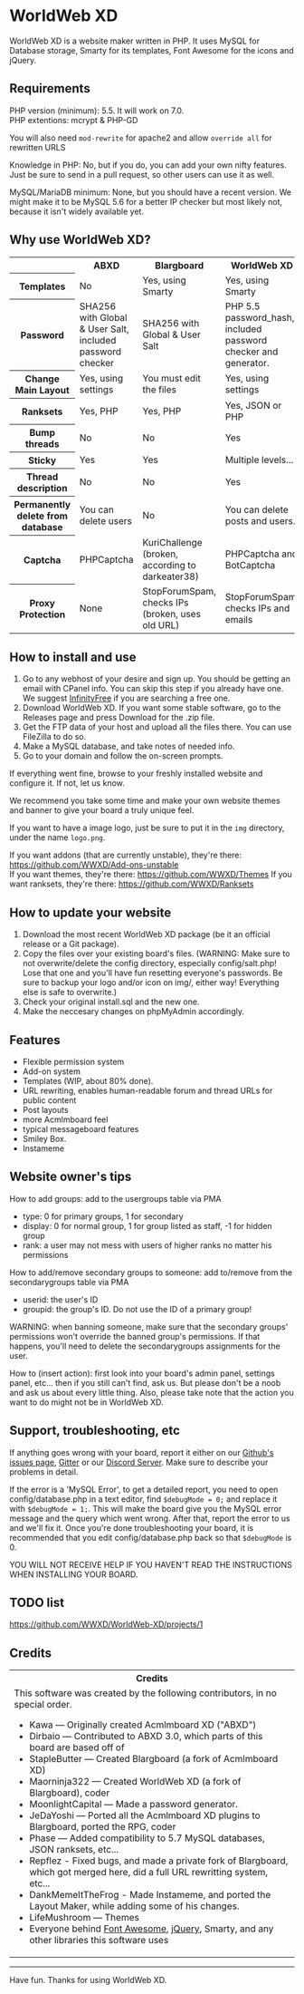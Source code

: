 # WorldWeb XD

WorldWeb XD is a website maker written in PHP. It uses MySQL for Database storage, Smarty for its templates, Font Awesome for the icons and jQuery.

## Requirements

PHP version (minimum): 5.5. It will work on 7.0.    
PHP extentions: mcrypt & PHP-GD

You will also need `mod-rewrite` for apache2 and allow `override all` for rewritten URLS

Knowledge in PHP: No, but if you do, you can add your own nifty features. Just be sure to send in a pull request, so other users can use it as well.

MySQL/MariaDB minimum: None, but you should have a recent version. We might make it to be MySQL 5.6 for a better IP checker but most likely not, because it isn't widely available yet.

## Why use WorldWeb XD?

<table>
<tr><th></th><th>ABXD</th><th>Blargboard</th><th>WorldWeb XD</th></tr>
<tr><th>Templates</th><td>No</td><td>Yes, using Smarty</td><td>Yes, using Smarty</td></tr>
<tr><th>Password</th>
	<td>SHA256 with Global & User Salt, included password checker</td>
	<td>SHA256 with Global & User Salt</td>
	<td>PHP 5.5 password_hash, included password checker and generator.</td>
</tr>
<tr><th>Change Main Layout</th><td>Yes, using settings</td><td>You must edit the files</td><td>Yes, using settings</td></tr>
<tr><th>Ranksets</th><td>Yes, PHP</td><td>Yes, PHP</td><td>Yes, JSON or PHP</td></tr>
<tr><th>Bump threads</th><td>No</td><td>No</td><td>Yes</td></tr>
<tr><th>Sticky</th><td>Yes</td><td>Yes</td><td>Multiple levels...</td></tr>
<tr><th>Thread description</th><td>No</td><td>No</td><td>Yes</td></tr>
<tr><th>Permanently delete from database</th><td>You can delete users</td><td>No</td><td>You can delete posts and users.</td></tr>
<tr><th>Captcha</th><td>PHPCaptcha</td><td>KuriChallenge (broken, according to darkeater38)</td><td>PHPCaptcha and BotCaptcha</td></tr>
<tr><th>Proxy Protection</th><td>None</td><td>StopForumSpam, checks IPs (broken, uses old URL)</td><td>StopForumSpam, checks IPs and emails</td></tr>
</table>

## How to install and use

1. Go to any webhost of your desire and sign up. You should be getting an email with CPanel info. You can skip this step if you already have one. We suggest [InfinityFree](https://infinityfree.net/) if you are searching a free one.
2. Download WorldWeb XD. If you want some stable software, go to the Releases page and press Download for the .zip file.
3. Get the FTP data of your host and upload all the files there. You can use FileZilla to do so.
4. Make a MySQL database, and take notes of needed info.
5. Go to your domain and follow the on-screen prompts.

If everything went fine, browse to your freshly installed website and configure it. If not, let us know.

We recommend you take some time and make your own website themes and banner to give your board a truly unique feel.

If you want to have a image logo, just be sure to put it in the `img` directory, under the name `logo.png`.

If you want addons (that are currently unstable), they're there: https://github.com/WWXD/Add-ons-unstable     
If you want themes, they're there: https://github.com/WWXD/Themes
If you want ranksets, they're there: https://github.com/WWXD/Ranksets

## How to update your website

1. Download the most recent WorldWeb XD package (be it an official release or a Git package).
2. Copy the files over your existing board's files. (WARNING: Make sure to not overwrite/delete the config directory, especially config/salt.php! Lose that one and you'll have fun resetting everyone's passwords. Be sure to backup your logo and/or icon on img/, either way! Everything else is safe to overwrite.)
3. Check your original install.sql and the new one.
4. Make the neccesary changes on phpMyAdmin accordingly.

## Features

 * Flexible permission system
 * Add-on system
 * Templates (WIP, about 80% done).
 * URL rewriting, enables human-readable forum and thread URLs for public content
 * Post layouts
 * more Acmlmboard feel
 * typical messageboard features
 * Smiley Box.
 * Instameme

## Website owner's tips

How to add groups: add to the usergroups table via PMA
 * type: 0 for primary groups, 1 for secondary
 * display: 0 for normal group, 1 for group listed as staff, -1 for hidden group
 * rank: a user may not mess with users of higher ranks no matter his permissions

 
How to add/remove secondary groups to someone: add to/remove from the secondarygroups table via PMA
 * userid: the user's ID
 * groupid: the group's ID. Do not use the ID of a primary group!

WARNING: when banning someone, make sure that the secondary groups' permissions won't override the banned group's permissions. If that happens, you'll need to delete the secondarygroups assignments for the user.

How to (insert action): first look into your board's admin panel, settings panel, etc... then if you still can't find, ask us. But please don't be a noob and ask us about every little thing. Also, please take note that the action you want to do might not be in WorldWeb XD.

## Support, troubleshooting, etc

If anything goes wrong with your board, report it either on our [Github's issues page](https://github.com/WWXD/WorldWeb-XD/issues), [Gitter](https://gitter.im/WWXD/Lobby?utm_source=share-link&utm_medium=link&utm_campaign=share-link) or our [Discord Server](https://discord.gg/t52Tgvt). Make sure to describe your problems in detail.

If the error is a 'MySQL Error', to get a detailed report, you need to open config/database.php in a text editor, find `$debugMode = 0;` and replace it with `$debugMode = 1;`. 
This will make the board give you the MySQL error message and the query which went wrong. After that, report the error to us and we'll fix it. Once you're done troubleshooting your board, it is recommended that you edit config/database.php back so that `$debugMode` is 0.

YOU WILL NOT RECEIVE HELP IF YOU HAVEN'T READ THE INSTRUCTIONS WHEN INSTALLING YOUR BOARD.

## TODO list

https://github.com/WWXD/WorldWeb-XD/projects/1
 
## Credits

<table>
	<tr><th>Credits</th></tr>
	<tr><td>
		This software was created by the following contributors, in no special order.<br>
	<ul>
		<li>Kawa — Originally created Acmlmboard XD ("ABXD")</li>
		<li>Dirbaio — Contributed to ABXD 3.0, which parts of this board are based off of</li>
		<li>StapleButter — Created Blargboard (a fork of Acmlmboard XD)</li>
		<li>Maorninja322 — Created WorldWeb XD (a fork of Blargboard), coder</li>
		<li>MoonlightCapital — Made a password generator.</li>
		<li>JeDaYoshi — Ported all the Acmlmboard XD plugins to Blargboard, ported the RPG, coder</li>
		<li>Phase — Added compatibility to 5.7 MySQL databases, JSON ranksets, etc...</li>
		<li>Repflez - Fixed bugs, and made a private fork of Blargboard, which got merged here, did a full URL rewritting system, etc...</li>
		<li>DankMemeItTheFrog - Made Instameme, and ported the Layout Maker, while adding some of his changes.</li>
		<li>LifeMushroom — Themes</li>
		<li>Everyone behind <a href="https://fortawesome.github.io/Font-Awesome/">Font Awesome</a>, <a href="https://jquery.com/">jQuery</a>, Smarty, and any other libraries this software uses</li>
	</ul>
	</td></tr>
</table>

-------------------------------------------------------------------------------

Have fun. Thanks for using WorldWeb XD.
